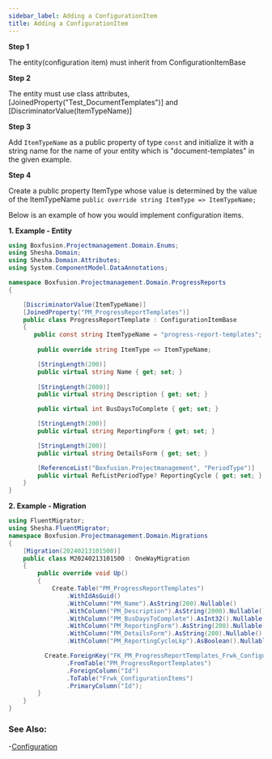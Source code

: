 ```yaml
---
sidebar_label: Adding a ConfigurationItem
title: Adding a ConfigurationItem
---
```


**Step 1**

The entity(configuration item) must inherit from ConfigurationItemBase

**Step 2**

The entity must use class attributes, [JoinedProperty("Test_DocumentTemplates")] and [DiscriminatorValue(ItemTypeName)]

**Step 3**

Add `ItemTypeName` as a public property of type `const` and initialize it with a string name for the name of your entity which is "document-templates"  in the given example.

**Step 4**

Create a public property ItemType whose value is determined by the value of the ItemTypeName `public override string ItemType => ItemTypeName;`


Below is an example of how you would implement configuration items.

**1. Example - Entity**

```csharp
using Boxfusion.Projectmanagement.Domain.Enums;
using Shesha.Domain;
using Shesha.Domain.Attributes;
using System.ComponentModel.DataAnnotations;

namespace Boxfusion.Projectmanagement.Domain.ProgressReports
{

    [DiscriminatorValue(ItemTypeName)]
    [JoinedProperty("PM_ProgressReportTemplates")]
    public class ProgressReportTemplate : ConfigurationItemBase
    {
       public const string ItemTypeName = "progress-report-templates";
    
        public override string ItemType => ItemTypeName;

        [StringLength(200)]
        public virtual string Name { get; set; }
     
        [StringLength(2000)]
        public virtual string Description { get; set; }

        public virtual int BusDaysToComplete { get; set; }

        [StringLength(200)]
        public virtual string ReportingForm { get; set; }

        [StringLength(200)]
        public virtual string DetailsForm { get; set; }

        [ReferenceList("Boxfusion.Projectmanagement", "PeriodType")]
        public virtual RefListPeriodType? ReportingCycle { get; set; }
    }
}
```

**2. Example - Migration**

```csharp
using FluentMigrator;
using Shesha.FluentMigrator;
namespace Boxfusion.Projectmanagement.Domain.Migrations
{
    [Migration(20240213101500)]
    public class M20240213101500 : OneWayMigration
    {
        public override void Up()
        {
            Create.Table("PM_ProgressReportTemplates")
                .WithIdAsGuid()
                .WithColumn("PM_Name").AsString(200).Nullable()
                .WithColumn("PM_Description").AsString(2000).Nullable()
                .WithColumn("PM_BusDaysToComplete").AsInt32().Nullable()
                .WithColumn("PM_ReportingForm").AsString(200).Nullable()
                .WithColumn("PM_DetailsForm").AsString(200).Nullable()
                .WithColumn("PM_ReportingCycleLkp").AsBoolean().Nullable();

          Create.ForeignKey("FK_PM_ProgressReportTemplates_Frwk_ConfigurationItems_Id")
                .FromTable("PM_ProgressReportTemplates")
                .ForeignColumn("Id")
                .ToTable("Frwk_ConfigurationItems")
                .PrimaryColumn("Id");
        }
    }
}

```

### See Also:

-[Configuration](/docs/fundamentals/configuration)